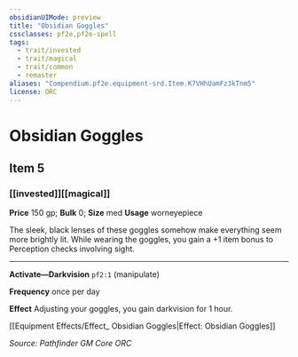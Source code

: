 ```yaml
---
obsidianUIMode: preview
title: "Obsidian Goggles"
cssclasses: pf2e,pf2e-spell
tags:
  - trait/invested
  - trait/magical
  - trait/common
  - remaster
aliases: "Compendium.pf2e.equipment-srd.Item.K7VHhUamFz3kTnm5"
license: ORC
---
```

# Obsidian Goggles
## Item 5
### [[invested]][[magical]]


**Price** 150 gp; 
**Bulk** 0; **Size** med
**Usage** worneyepiece

The sleek, black lenses of these goggles somehow make everything seem more brightly lit. While wearing the goggles, you gain a +1 item bonus to Perception checks involving sight.

* * *

**Activate—Darkvision** `pf2:1` (manipulate)

**Frequency** once per day

**Effect** Adjusting your goggles, you gain darkvision for 1 hour.

[[Equipment Effects/Effect_ Obsidian Goggles|Effect: Obsidian Goggles]]

*Source: Pathfinder GM Core*
*ORC*
